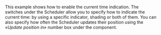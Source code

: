 This example shows how to&nbsp;enable the current time indication. The switches under the Scheduler allow you to&nbsp;specify how to&nbsp;indicate the current time: by&nbsp;using a&nbsp;specific indicator, shading or&nbsp;both of&nbsp;them. You can also specify how often the Scheduler updates their position using the *&laquo;Update position in&raquo;* number box under the component.